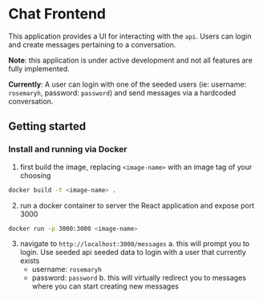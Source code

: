 # Chat Frontend

This application provides a UI for interacting with the `api`. Users can login and create messages pertaining to a conversation.

**Note**: this application is under active development and not all features are fully implemented.

**Currently**: A user can login with one of the seeded users (ie: username: `rosemaryh`, password: `password`) and send messages via a hardcoded conversation. 



## Getting started


### Install and running via Docker

1. first build the image, replacing `<image-name>` with an image tag of your choosing

```sh
docker build -t <image-name> .
```

2. run a docker container to server the React application and expose port 3000

```sh
docker run -p 3000:3000 <image-name>
```

3. navigate to `http://localhost:3000/messages` 
  a. this will prompt you to login. Use seeded api seeded data to login with a user that currently exists
    - username: `rosemaryh`
    - password: `password`
  b. this will virtually redirect you to messages where you can start creating new messages 



